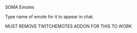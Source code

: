 SOMA Emotes

Type name of emote for it to appear in chat.

MUST REMOVE TWITCHEMOTES ADDON FOR THIS TO WORK
